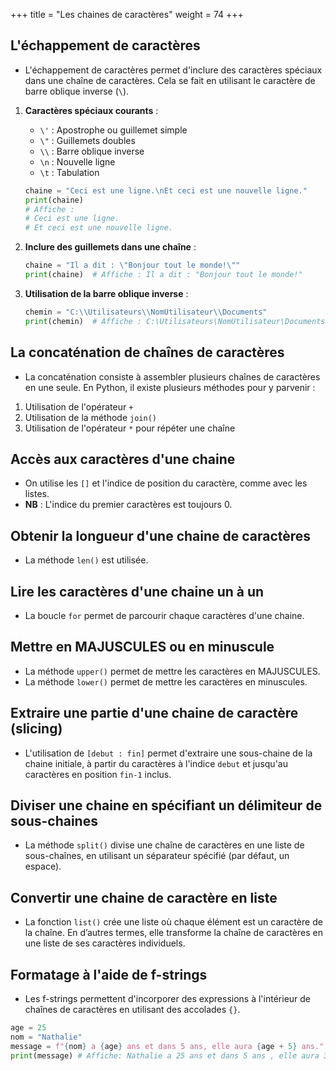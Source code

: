 +++
title = "Les chaines de caractères"
weight = 74
+++

## L'échappement de caractères

- L'échappement de caractères permet d'inclure des caractères spéciaux dans une chaîne de caractères. Cela se fait en utilisant le caractère de barre oblique inverse (`\`).

1. **Caractères spéciaux courants** :
   - `\'` : Apostrophe ou guillemet simple
   - `\"` : Guillemets doubles
   - `\\` : Barre oblique inverse
   - `\n` : Nouvelle ligne
   - `\t` : Tabulation

   ```python
   chaine = "Ceci est une ligne.\nEt ceci est une nouvelle ligne."
   print(chaine)
   # Affiche :
   # Ceci est une ligne.
   # Et ceci est une nouvelle ligne.
   ```

2. **Inclure des guillemets dans une chaîne** :
   ```python
   chaine = "Il a dit : \"Bonjour tout le monde!\""
   print(chaine)  # Affiche : Il a dit : "Bonjour tout le monde!"
   ```

3. **Utilisation de la barre oblique inverse** :
   ```python
   chemin = "C:\\Utilisateurs\\NomUtilisateur\\Documents"
   print(chemin)  # Affiche : C:\Utilisateurs\NomUtilisateur\Documents
   ```

## La concaténation de chaînes de caractères

- La concaténation consiste à assembler plusieurs chaînes de caractères en une seule. En Python, il existe plusieurs méthodes pour y parvenir :

1. Utilisation de l'opérateur `+`
2. Utilisation de la méthode `join()`
3. Utilisation de l'opérateur `*` pour répéter une chaîne

## Accès aux caractères d'une chaine

- On utilise les `[]` et l'indice de position du caractère, comme avec les listes.
- **NB** : L'indice du premier caractères est toujours 0.

## Obtenir la longueur d'une chaine de caractères

- La méthode `len()` est utilisée.

## Lire les caractères d'une chaine un à un

- La boucle `for` permet de parcourir chaque caractères d'une chaine.


## Mettre en MAJUSCULES ou en minuscule

- La méthode `upper()` permet de mettre les caractères en MAJUSCULES.
- La méthode `lower()` permet de mettre les caractères en minuscules.

## Extraire une partie d'une chaine de caractère (slicing)

- L'utilisation de `[debut : fin]` permet d'extraire une sous-chaine de la chaine initiale, à partir du caractères à l'indice `debut` et jusqu'au caractères en position `fin-1` inclus.


## Diviser une chaine en spécifiant un délimiteur de sous-chaines

- La méthode `split()` divise une chaîne de caractères en une liste de sous-chaînes, en utilisant un séparateur spécifié (par défaut, un espace).


## Convertir une chaine de caractère en liste

- La fonction `list()` crée une liste où chaque élément est un caractère de la chaîne. En d’autres termes, elle transforme la chaîne de caractères en une liste de ses caractères individuels.

## Formatage à l'aide de f-strings

- Les f-strings permettent d'incorporer des expressions à l'intérieur de chaînes de caractères en utilisant des accolades `{}`.

```python
age = 25
nom = "Nathalie"
message = f"{nom} a {age} ans et dans 5 ans, elle aura {age + 5} ans."
print(message) # Affiche: Nathalie a 25 ans et dans 5 ans , elle aura 30 ans.
```




   



